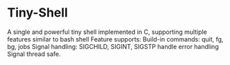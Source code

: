 # Tiny-Shell
A single and powerful tiny shell implemented in C, supporting multiple features similar to bash shell
Feature supports:
Build-in commands: quit, fg, bg, jobs
Signal handling: SIGCHILD, SIGINT, SIGSTP handle 
error handling
Signal thread safe.
